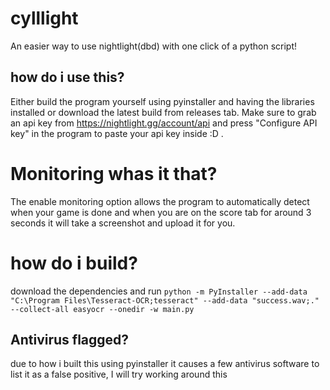 # cylllight
An easier way to use nightlight(dbd) with one click of a python script!
## how do i use this?
Either build the program yourself using pyinstaller and having the libraries installed or download the latest build from releases tab. Make sure to grab an api key from https://nightlight.gg/account/api and press "Configure API key" in the program to paste your api key inside :D .
# Monitoring whas it that?
The enable monitoring option allows the program to automatically detect when your game is done and when you are on the score tab for around 3 seconds it will take a screenshot and upload it for you.

# how do i build?
download the dependencies and run ```python -m PyInstaller --add-data "C:\Program Files\Tesseract-OCR;tesseract" --add-data "success.wav;." --collect-all easyocr --onedir -w main.py```
## Antivirus flagged?
due to how i built this using pyinstaller it causes a few antivirus software to list it as a false positive, I will try working around this
